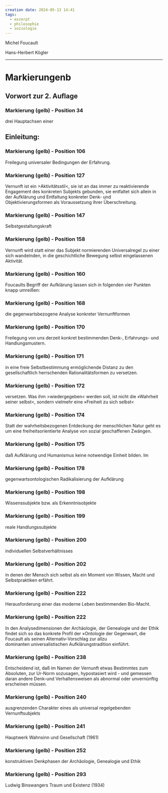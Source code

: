```yaml
---
creation date: 2024-05-13 14:41
tags:
  - exzerpt
  - philosophie
  - soziologie
---
```

Michel Foucault

Hans-Herbert Kögler

* * *
# Markierungenb
Vorwort zur 2. Auflage
----------------------

### Markierung (gelb) - Position 34

drei Hauptachsen einer

Einleitung:
-----------

### Markierung (gelb) - Position 106

Freilegung universaler Bedingungen der Erfahrung.

### Markierung (gelb) - Position 127

Vernunft ist ein >Aktivitätsstil<, sie ist an das immer zu reaktivierende Engagement des konkreten Subjekts gebunden, sie entfaltet sich allein in der Aufklärung und Entfaltung konkreter Denk- und Objektivierungsformen als Voraussetzung ihrer Überschreitung.

### Markierung (gelb) - Position 147

Selbstgestaltungskraft

### Markierung (gelb) - Position 158

Vernunft wird statt einer das Subjekt normierenden Universalregel zu einer sich wandelnden, in die geschichtliche Bewegung selbst eingelassenen Aktivität.

### Markierung (gelb) - Position 160

Foucaults Begriff der Aufklärung lassen sich in folgenden vier Punkten knapp umreißen:

### Markierung (gelb) - Position 168

die gegenwartsbezogene Analyse konkreter Vernunftformen

### Markierung (gelb) - Position 170

Freilegung von uns derzeit konkret bestimmenden Denk-, Erfahrungs- und Handlungsmustern.

### Markierung (gelb) - Position 171

in eine freie Selbstbestimmung ermöglichende Distanz zu den gesellschaftlich herrschenden Rationalitätsformen zu versetzen.

### Markierung (gelb) - Position 172

versetzen. Was ihm >wiedergegeben< werden soll, ist nicht die »Wahrheit seiner selbst<, sondern vielmehr eine »Freiheit zu sich selbst<

### Markierung (gelb) - Position 174

Statt der wahrheitsbezogenen Entdeckung der menschlichen Natur geht es um eine freiheitsorientierte Analyse von sozial geschaffenen Zwängen.

### Markierung (gelb) - Position 175

daß Aufklärung und Humanismus keine notwendige Einheit bilden. Im

### Markierung (gelb) - Position 178

gegenwartsontologischen Radikalisierung der Aufklärung

### Markierung (gelb) - Position 198

Wissenssubjekte bzw. als Erkenntnisobjekte

### Markierung (gelb) - Position 199

reale Handlungssubjekte

### Markierung (gelb) - Position 200

individuellen Selbstverhältnisses

### Markierung (gelb) - Position 202

in denen der Mensch sich selbst als ein Moment von Wissen, Macht und Selbstpraktiken erfährt.

### Markierung (gelb) - Position 222

Herausforderung einer das moderne Leben bestimmenden Bio-Macht.

### Markierung (gelb) - Position 222

In den Analysedimensionen der Archäologie, der Genealogie und der Ethik findet sich so das konkrete Profil der »Ontologie der Gegenwart, die Foucault als seinen Alternativ-Vorschlag zur allzu dominanten universalistischen Aufklärungstradition einführt.

### Markierung (gelb) - Position 238

Entscheidend ist, daß im Namen der Vernunft etwas Bestimmtes zum Absoluten, zur Ur-Norm sozusagen, hypostasiert wird - und gemessen daran andere Denk-und Verhaltensweisen als abnormal oder unvernünftig erscheinen müssen.

### Markierung (gelb) - Position 240

ausgrenzenden Charakter eines als universal regelgebenden Vernunftsubjekts

### Markierung (gelb) - Position 241

Hauptwerk Wahnsinn und Gesellschaft (1961)

### Markierung (gelb) - Position 252

konstruktiven Denkphasen der Archäologie, Genealogie und Ethik

### Markierung (gelb) - Position 293

Ludwig Binswangers Traum und Existenz (1934)